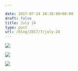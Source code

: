 ```yaml
---

date: 2017-07-24 18:38:00+00:00
draft: false
title: July 24
type: post
url: /blog/2017/7/july-24
---
```




  
   ![](/images/2017-07-24-20177july-24/IMG_1928.jpg)

  

  
   ![](/images/2017-07-24-20177july-24/IMG_1933.jpg)

  

  
   ![](/images/2017-07-24-20177july-24/IMG_1934.jpg)

  


